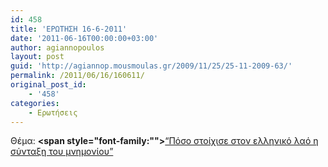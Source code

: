 ```yaml
---
id: 458
title: 'ΕΡΩΤΗΣΗ 16-6-2011'
date: '2011-06-16T00:00:00+03:00'
author: agiannopoulos
layout: post
guid: 'http://agiannop.mousmoulas.gr/2009/11/25/25-11-2009-63/'
permalink: /2011/06/16/160611/
original_post_id:
    - '458'
categories:
    - Ερωτήσεις
---
```


Θέμα: **<span style="font-family:""></span>**[“Πόσο στοίχισε στον ελληνικό λαό η σύνταξη του μνημονίου” ](http://localhost:8000/wp-content/uploads/2009/11/16062011_erotisi_gia_mnimonio.pdf)